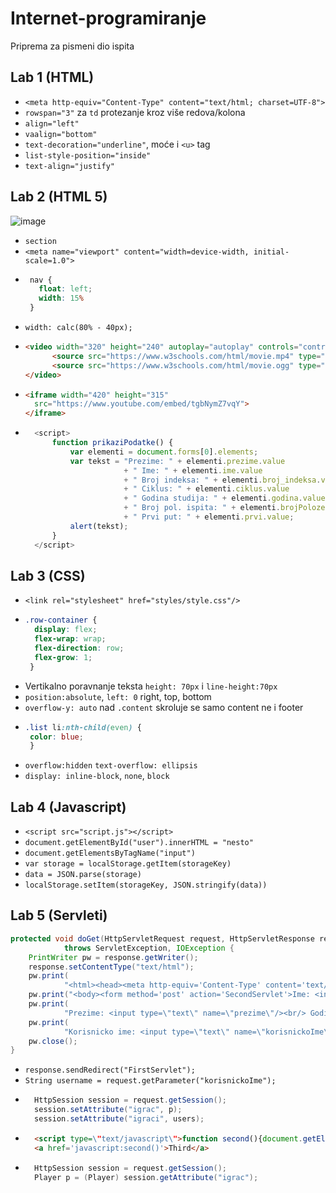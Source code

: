 # Internet-programiranje
Priprema za pismeni dio ispita

## Lab 1 (HTML)
- `<meta http-equiv="Content-Type" content="text/html; charset=UTF-8">`
- `rowspan="3"` za `td` protezanje kroz više redova/kolona
- `align="left"`
- `vaalign="bottom"`
- `text-decoration="underline"`, moće i `<u>` tag
- `list-style-position="inside"`
- `text-align="justify"`

## Lab 2 (HTML 5)
![image](https://github.com/vanja-djenadija/Internet-programiranje/assets/130909026/e1face73-7391-4b2e-84d0-93150ae08ea1)
- `section`
-  `<meta name="viewport" content="width=device-width, initial-scale=1.0">`
-  ```css
    nav {
      float: left;
      width: 15%
    }
    ```
- `width: calc(80% - 40px);`
- ```html
  <video width="320" height="240" autoplay="autoplay" controls="controls">
        <source src="https://www.w3schools.com/html/movie.mp4" type="video/mp4">
        <source src="https://www.w3schools.com/html/movie.ogg" type="video/ogg">
  </video>
  ```
- ```html
  <iframe width="420" height="315"
	src="https://www.youtube.com/embed/tgbNymZ7vqY">
  </iframe> 
  ```
- ```javascript
	<script>
		function prikaziPodatke() {
			var elementi = document.forms[0].elements;
			var tekst = "Prezime: " + elementi.prezime.value
						+ " Ime: " + elementi.ime.value
						+ " Broj indeksa: " + elementi.broj_indeksa.value
						+ " Ciklus: " + elementi.ciklus.value
						+ " Godina studija: " + elementi.godina.value
						+ " Broj pol. ispita: " + elementi.brojPolozenihIspita.value
						+ " Prvi put: " + elementi.prvi.value;
			alert(tekst);
		}
	</script>
  ```
  
## Lab 3 (CSS)
- `<link rel="stylesheet" href="styles/style.css"/>`
- ```css
  .row-container {
	display: flex;
	flex-wrap: wrap;
	flex-direction: row;
	flex-grow: 1;
   }
   ```
- Vertikalno poravnanje teksta `height: 70px` i `line-height:70px`
- `position:absolute`, `left: 0` right, top, bottom
- `overflow-y: auto` nad `.content` skroluje se samo content ne i footer
-  ```css
   .list li:nth-child(even) {
	color: blue;
    }
    ```
- `overflow:hidden` `text-overflow: ellipsis`
- `display: inline-block`, `none`, `block`

## Lab 4 (Javascript)
- `<script src="script.js"></script>`
-  `document.getElementById("user").innerHTML = "nesto"`
-  `document.getElementsByTagName("input")`
-  `var storage = localStorage.getItem(storageKey)`
-  `data = JSON.parse(storage)`
-   `localStorage.setItem(storageKey, JSON.stringify(data))`

## Lab 5 (Servleti)
```java
protected void doGet(HttpServletRequest request, HttpServletResponse response)
			throws ServletException, IOException {
	PrintWriter pw = response.getWriter();
	response.setContentType("text/html");
	pw.print(
			"<html><head><meta http-equiv='Content-Type' content='text/html' charset='UTF-8'/><title>First</title></head>");
	pw.print("<body><form method='post' action='SecondServlet'>Ime: <input type='text' name='ime'/><br/>");
	pw.print(
			"Prezime: <input type=\"text\" name=\"prezime\"/><br/> Godina rodjenja: <input type=\"text\" name=\"godinaRodjenja\"/><br/>");
	pw.print(
			"Korisnicko ime: <input type=\"text\" name=\"korisnickoIme\"/><br/><input type=\"submit\" value=\"Prijava\"/></form></body></html>");
	pw.close();
}
```
- `response.sendRedirect("FirstServlet");`
- `String username = request.getParameter("korisnickoIme");`
- ```java
	HttpSession session = request.getSession();
	session.setAttribute("igrac", p);
	session.setAttribute("igraci", users);
  ```
- ```html
	<script type=\"text/javascript\">function second(){document.getElementById('forma').submit();}</script>
	<a href='javascript:second()'>Third</a>
  ```
- ```java
	HttpSession session = request.getSession();
	Player p = (Player) session.getAttribute("igrac");
```

